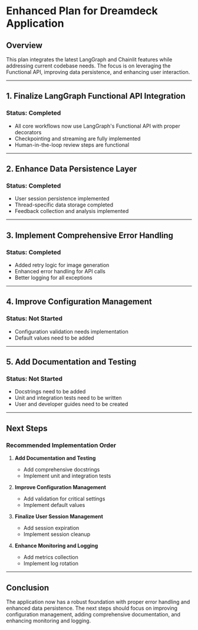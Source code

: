 # Enhanced Plan for Dreamdeck Application

## Overview

This plan integrates the latest LangGraph and Chainlit features while addressing current codebase needs. The focus is on leveraging the Functional API, improving data persistence, and enhancing user interaction.

---

## 1. **Finalize LangGraph Functional API Integration**

### Status: Completed
- All core workflows now use LangGraph's Functional API with proper decorators
- Checkpointing and streaming are fully implemented
- Human-in-the-loop review steps are functional

---

## 2. **Enhance Data Persistence Layer**

### Status: Completed
- User session persistence implemented
- Thread-specific data storage completed
- Feedback collection and analysis implemented

---

## 3. **Implement Comprehensive Error Handling**

### Status: Completed
- Added retry logic for image generation
- Enhanced error handling for API calls
- Better logging for all exceptions

---

## 4. **Improve Configuration Management**

### Status: Not Started
- Configuration validation needs implementation
- Default values need to be added

---

## 5. **Add Documentation and Testing**

### Status: Not Started
- Docstrings need to be added
- Unit and integration tests need to be written
- User and developer guides need to be created

---

## Next Steps

### Recommended Implementation Order

1. **Add Documentation and Testing**
   - Add comprehensive docstrings
   - Implement unit and integration tests

2. **Improve Configuration Management**
   - Add validation for critical settings
   - Implement default values

3. **Finalize User Session Management**
   - Add session expiration
   - Implement session cleanup

4. **Enhance Monitoring and Logging**
   - Add metrics collection
   - Implement log rotation

---

## Conclusion

The application now has a robust foundation with proper error handling and enhanced data persistence. The next steps should focus on improving configuration management, adding comprehensive documentation, and enhancing monitoring and logging.
